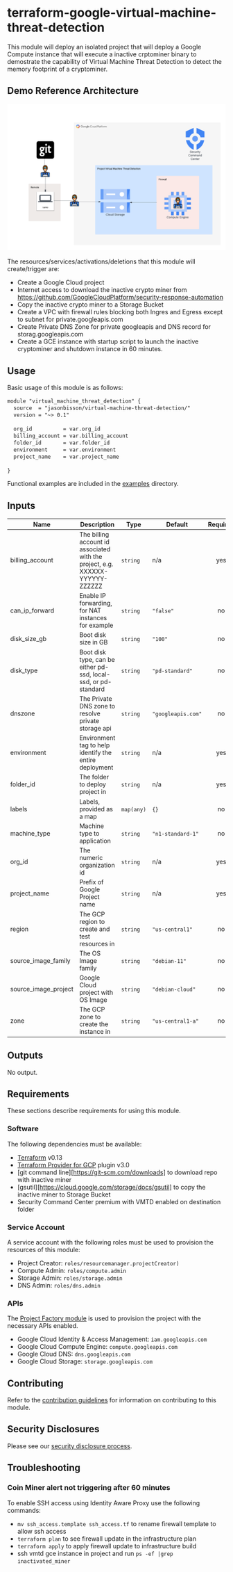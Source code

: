 # terraform-google-virtual-machine-threat-detection

This module will deploy an isolated project that will deploy a Google Compute instance that will execute a inactive crptominer binary to demostrate the capability of Virtual Machine Threat Detection to detect the memory footprint of a cryptominer.

## Demo Reference Architecture
![Reference Architecture](diagram/VMTD.png)

The resources/services/activations/deletions that this module will create/trigger are:

- Create a Google Cloud project
- Internet access to download the inactive crypto miner from https://github.com/GoogleCloudPlatform/security-response-automation
- Copy the inactive crypto miner to a Storage Bucket
- Create a VPC with firewall rules blocking both Ingres and Egress except to subnet for private.googleapis.com
- Create Private DNS Zone for private googleapis and DNS record for storag.googleapis.com
- Create a GCE instance with startup script to launch the inactive cryptominer and shutdown instance in 60 minutes.


## Usage

Basic usage of this module is as follows:

```hcl
module "virtual_machine_threat_detection" {
  source  = "jasonbisson/virtual-machine-threat-detection/"
  version = "~> 0.1"

  org_id          = var.org_id
  billing_account = var.billing_account
  folder_id       = var.folder_id
  environment     = var.environment
  project_name    = var.project_name

}
```

Functional examples are included in the
[examples](./examples/) directory.

<!-- BEGINNING OF PRE-COMMIT-TERRAFORM DOCS HOOK -->
## Inputs

| Name | Description | Type | Default | Required |
|------|-------------|------|---------|:--------:|
| billing\_account | The billing account id associated with the project, e.g. XXXXXX-YYYYYY-ZZZZZZ | `string` | n/a | yes |
| can\_ip\_forward | Enable IP forwarding, for NAT instances for example | `string` | `"false"` | no |
| disk\_size\_gb | Boot disk size in GB | `string` | `"100"` | no |
| disk\_type | Boot disk type, can be either pd-ssd, local-ssd, or pd-standard | `string` | `"pd-standard"` | no |
| dnszone | The Private DNS zone to resolve private storage api | `string` | `"googleapis.com"` | no |
| environment | Environment tag to help identify the entire deployment | `string` | n/a | yes |
| folder\_id | The folder to deploy project in | `string` | n/a | yes |
| labels | Labels, provided as a map | `map(any)` | `{}` | no |
| machine\_type | Machine type to application | `string` | `"n1-standard-1"` | no |
| org\_id | The numeric organization id | `string` | n/a | yes |
| project\_name | Prefix of Google Project name | `string` | n/a | yes |
| region | The GCP region to create and test resources in | `string` | `"us-central1"` | no |
| source\_image\_family | The OS Image family | `string` | `"debian-11"` | no |
| source\_image\_project | Google Cloud project with OS Image | `string` | `"debian-cloud"` | no |
| zone | The GCP zone to create the instance in | `string` | `"us-central1-a"` | no |

## Outputs

No output.

<!-- END OF PRE-COMMIT-TERRAFORM DOCS HOOK -->

## Requirements

These sections describe requirements for using this module.

### Software

The following dependencies must be available:

- [Terraform][terraform] v0.13
- [Terraform Provider for GCP][terraform-provider-gcp] plugin v3.0
- [git command line][https://git-scm.com/downloads] to download repo with inactive miner
- [gsutil][https://cloud.google.com/storage/docs/gsutil] to copy the inactive miner to Storage Bucket
- Security Command Center premium with VMTD enabled on destination folder

### Service Account
A service account with the following roles must be used to provision
the resources of this module:

- Project Creator: `roles/resourcemanager.projectCreator)`
- Compute Admin: `roles/compute.admin`
- Storage Admin: `roles/storage.admin`
- DNS Admin: `roles/dns.admin`

### APIs

The [Project Factory module][project-factory-module] is used to
provision the project with the necessary APIs enabled.

- Google Cloud Identity & Access Management: `iam.googleapis.com`
- Google Cloud Compute Engine: `compute.googleapis.com`
- Google Cloud DNS: `dns.googleapis.com`
- Google Cloud Storage: `storage.googleapis.com`

## Contributing

Refer to the [contribution guidelines](./CONTRIBUTING.md) for
information on contributing to this module.

[iam-module]: https://registry.terraform.io/modules/terraform-google-modules/iam/google
[project-factory-module]: https://registry.terraform.io/modules/terraform-google-modules/project-factory/google
[terraform-provider-gcp]: https://www.terraform.io/docs/providers/google/index.html
[terraform]: https://www.terraform.io/downloads.html

## Security Disclosures

Please see our [security disclosure process](./SECURITY.md).

## Troubleshooting 

### Coin Miner alert not triggering after 60 minutes

To enable SSH access using Identity Aware Proxy use the following commands:
- `mv ssh_access.template ssh_access.tf` to rename firewall template to allow ssh access
- `terraform plan` to see firewall update in the infrastructure plan
- `terraform apply` to apply firewall update to infrastructure build
- ssh vmtd gce instance in project and run `ps -ef |grep inactivated_miner`
